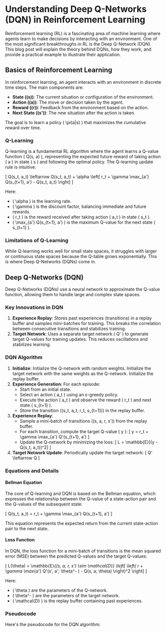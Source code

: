 # Understanding Deep Q-Networks (DQN) in Reinforcement Learning

Reinforcement learning (RL) is a fascinating area of machine learning where agents learn to make decisions by interacting with an environment. One of the most significant breakthroughs in RL is the Deep Q-Network (DQN). This blog post will explain the theory behind DQNs, how they work, and provide a practical example to illustrate their application.

## Basics of Reinforcement Learning

In reinforcement learning, an agent interacts with an environment in discrete time steps. The main components are:

- **State (\(s\))**: The current situation or configuration of the environment.
- **Action (\(a\))**: The move or decision taken by the agent.
- **Reward (\(r\))**: Feedback from the environment based on the action.
- **Next State (\(s'\))**: The new situation after the action is taken.

The goal is to learn a policy \( \pi(a|s) \) that maximizes the cumulative reward over time.

### Q-Learning

Q-learning is a fundamental RL algorithm where the agent learns a Q-value function \( Q(s, a) \), representing the expected future reward of taking action \( a \) in state \( s \) and following the optimal policy. The Q-learning update rule is intuitive:

\[
Q(s_t, a_t) \leftarrow Q(s_t, a_t) + \alpha \left[ r_t + \gamma \max_{a'} Q(s_{t+1}, a') - Q(s_t, a_t) \right]
\]

Here:
- \( \alpha \) is the learning rate.
- \( \gamma \) is the discount factor, balancing immediate and future rewards.
- \( r_t \) is the reward received after taking action \( a_t \) in state \( s_t \).
- \( \max_{a'} Q(s_{t+1}, a') \) is the maximum Q-value for the next state \( s_{t+1} \).

### Limitations of Q-Learning

While Q-learning works well for small state spaces, it struggles with larger or continuous state spaces because the Q-table grows exponentially. This is where Deep Q-Networks (DQNs) come in.

## Deep Q-Networks (DQN)

Deep Q-Networks (DQNs) use a neural network to approximate the Q-value function, allowing them to handle large and complex state spaces.

### Key Innovations in DQN

1. **Experience Replay**: Stores past experiences (transitions) in a replay buffer and samples mini-batches for training. This breaks the correlation between consecutive transitions and stabilizes training.
2. **Target Network**: Uses a separate target network \( Q' \) to generate target Q-values for training updates. This reduces oscillations and stabilizes learning.

### DQN Algorithm

1. **Initialize**: Initialize the Q-network with random weights. Initialize the target network with the same weights as the Q-network. Initialize the replay buffer.
2. **Experience Generation**: For each episode:
   - Start from an initial state.
   - Select an action \( a_t \) using an ε-greedy policy.
   - Execute the action \( a_t \) and observe the reward \( r_t \) and next state \( s_{t+1} \).
   - Store the transition \((s_t, a_t, r_t, s_{t+1})\) in the replay buffer.
3. **Experience Replay**:
   - Sample a mini-batch of transitions \((s, a, r, s')\) from the replay buffer.
   - For each transition, compute the target Q-value \( y \):
     \[ y = r_t + \gamma \max_{a'} Q'(s_{t+1}, a') \]
   - Update the Q-network by minimizing the loss:
     \[ L = \mathbb{E}[(y - Q(s_t, a_t))^2] \]
4. **Target Network Update**: Periodically update the target network:
   \[ Q' \leftarrow Q \]

### Equations and Details

#### Bellman Equation

The core of Q-learning and DQN is based on the Bellman equation, which expresses the relationship between the Q-value of a state-action pair and the Q-values of the subsequent state:

\[ Q(s_t, a_t) = r_t + \gamma \max_{a'} Q(s_{t+1}, a') \]

This equation represents the expected return from the current state-action pair to the next state.

#### Loss Function

In DQN, the loss function for a mini-batch of transitions is the mean squared error (MSE) between the predicted Q-values and the target Q-values:

\[ L(\theta) = \mathbb{E}_{(s, a, r, s') \sim \mathcal{D}} \left[ \left( r + \gamma \max_{a'} Q'(s', a'; \theta^- ) - Q(s, a; \theta) \right)^2 \right] \]

Here:
- \( \theta \) are the parameters of the Q-network.
- \( \theta^- \) are the parameters of the target network.
- \( \mathcal{D} \) is the replay buffer containing past experiences.

### Pseudocode

Here's the pseudocode for the DQN algorithm:

